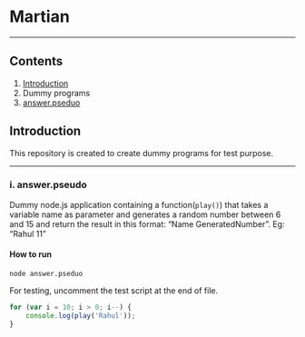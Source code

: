 # Martian

----
## Contents
1. [Introduction](#introduction)
2. Dummy programs
  1. [answer.pseduo](#answer.pseduo)

## Introduction

This repository is created to create dummy programs for test purpose.

---
### i. answer.pseudo

Dummy node.js application containing a function(```play()```) that takes a variable name as parameter and generates a random number between 6 and 15 and return the result in this format: “Name GeneratedNumber”. Eg: “Rahul 11”

#### How to run
```
node answer.pseduo
```

For testing, uncomment the test script at the end of file.

```javascript
for (var i = 10; i > 0; i--) {
    console.log(play('Rahul'));
}
```
